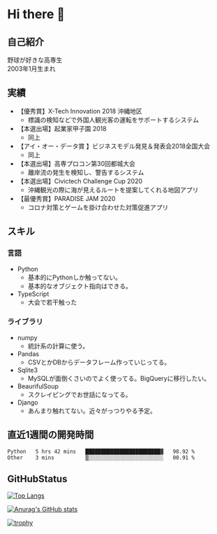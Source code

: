 # Hi there 👋
## 自己紹介
野球が好きな高専生  
2003年1月生まれ

## 実績
- 【優秀賞】X-Tech Innovation 2018 沖縄地区
  - 標識の検知などで外国人観光客の運転をサポートするシステム  
- 【本選出場】起業家甲子園 2018
  - 同上
- 【アイ・オー・データ賞	】ビジネスモデル発見＆発表会2018全国大会
  - 同上
- 【本選出場】高専プロコン第30回都城大会
  - 離岸流の発生を検知し、警告するシステム
- 【本選出場】Civictech Challenge Cup 2020
  - 沖縄観光の際に海が見えるルートを提案してくれる地図アプリ
- 【最優秀賞】PARADISE JAM 2020
  - コロナ対策とゲームを掛け合わせた対策促進アプリ

## スキル
### 言語
- Python
  - 基本的にPythonしか触ってない。
  - 基本的なオブジェクト指向はできる。
- TypeScript
  - 大会で若干触った
### ライブラリ
- numpy
  - 統計系の計算に使う。
- Pandas
  - CSVとかDBからデータフレーム作っていじってる。
- Sqlite3
  - MySQLが面倒くさいのでよく使ってる。BigQueryに移行したい。
- BeaurifulSoup
  - スクレイピングでお世話になってる。
- Django
  - あんまり触れてない。近々がっつりやる予定。

## 直近1週間の開発時間
<!--START_SECTION:waka-->

```text
Python   5 hrs 42 mins   ████████████████████████▓   98.92 %
Other    3 mins          ▒░░░░░░░░░░░░░░░░░░░░░░░░   00.91 %
```

<!--END_SECTION:waka-->

## GitHubStatus
[![Top Langs](https://github-readme-stats.vercel.app/api/top-langs/?username=hundo303)](https://github.com/anuraghazra/github-readme-stats)

[![Anurag's GitHub stats](https://github-readme-stats.vercel.app/api?username=hundo303)](https://github.com/anuraghazra/github-readme-stats)

[![trophy](https://github-profile-trophy.vercel.app/?username=hundo303)](https://github.com/ryo-ma/github-profile-trophy)


